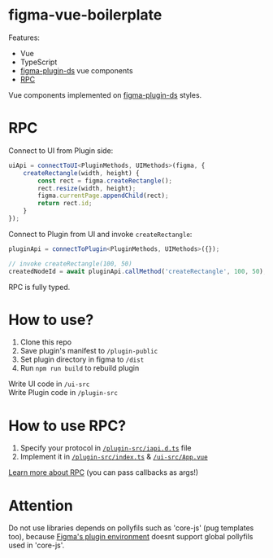 # figma-vue-boilerplate

Features:
* Vue
* TypeScript
* [figma-plugin-ds](https://thomas-lowry.github.io/figma-plugin-ds/) vue components
* [RPC](https://github.com/Morglod/rpct-js)

Vue components implemented on [figma-plugin-ds](https://thomas-lowry.github.io/figma-plugin-ds/) styles.

# RPC

Connect to UI from Plugin side:
```ts
uiApi = connectToUI<PluginMethods, UIMethods>(figma, {
    createRectangle(width, height) {
        const rect = figma.createRectangle();
        rect.resize(width, height);
        figma.currentPage.appendChild(rect);
        return rect.id;
    }
});
```

Connect to Plugin from UI and invoke `createRectangle`:
```ts
pluginApi = connectToPlugin<PluginMethods, UIMethods>({});

// invoke createRectangle(100, 50)
createdNodeId = await pluginApi.callMethod('createRectangle', 100, 50);
```

RPC is fully typed.

# How to use?

1. Clone this repo
2. Save plugin's manifest to `/plugin-public`
3. Set plugin directory in figma to `/dist`
4. Run `npm run build` to rebuild plugin

Write UI code in `/ui-src`  
Write Plugin code in `/plugin-src`

# How to use RPC?

1. Specify your protocol in [`/plugin-src/iapi.d.ts`](./plugin-src/iapi.d.ts) file
2. Implement it in [`/plugin-src/index.ts`](./plugin-src/index.ts) & [`/ui-src/App.vue`](./ui-src/App.vue)

[Learn more about RPC](https://github.com/Morglod/rpct-js) (you can pass callbacks as args!)

# Attention
Do not use libraries depends on pollyfils such as 'core-js' (pug templates too), because [Figma's plugin environment](https://github.com/Agoric/realms-shim) doesnt support global pollyfils used in 'core-js'.